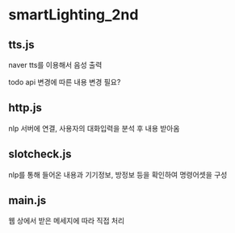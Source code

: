 # smartLighting_2nd

## tts.js
naver tts를 이용해서 음성 출력

todo
api 변경에 따른 내용 변경 필요?

## http.js
nlp 서버에 연결, 사용자의 대화입력을 분석 후 내용 받아옴

## slotcheck.js
nlp를 통해 들어온 내용과 기기정보, 방정보 등을 확인하여 명령어셋을 구성

## main.js
웹 상에서 받은 메세지에 따라 직접 처리

